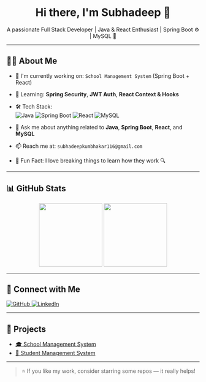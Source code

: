<h1 align="center">Hi there, I'm Subhadeep 👋</h1>
<p align="center">
  A passionate Full Stack Developer | Java & React Enthusiast | Spring Boot ⚙️ | MySQL 💾
</p>

---

## 🧑‍💻 About Me

- 💼 I'm currently working on: `School Management System` (Spring Boot + React)
- 🌱 Learning: **Spring Security**, **JWT Auth**, **React Context & Hooks**
- 🛠️ Tech Stack:  
  ![Java](https://img.shields.io/badge/Java-ED8B00?style=for-the-badge&logo=java&logoColor=white)
  ![Spring Boot](https://img.shields.io/badge/SpringBoot-6DB33F?style=for-the-badge&logo=spring&logoColor=white)
  ![React](https://img.shields.io/badge/React-20232A?style=for-the-badge&logo=react&logoColor=61DAFB)
  ![MySQL](https://img.shields.io/badge/MySQL-00000F?style=for-the-badge&logo=mysql&logoColor=white)

- 💬 Ask me about anything related to **Java**, **Spring Boot**, **React**, and **MySQL**
- 📫 Reach me at: `subhadeepkumbhakar116@gmail.com`
- 🧠 Fun Fact: I love breaking things to learn how they work 🔍

---

## 📊 GitHub Stats

<p align="center">
  <img src="https://github-readme-stats.vercel.app/api?username=Subhadeep116&show_icons=true&theme=radical" height="165">
  <img src="https://github-readme-stats.vercel.app/api/top-langs/?username=Subhadeep116&layout=compact&theme=radical" height="165">
</p>

---

## 🔗 Connect with Me

<p align="left">
  <a href="https://github.com/Subhadeep116" target="_blank">
    <img alt="GitHub" src="https://img.shields.io/badge/GitHub-Subhadeep116-181717?style=for-the-badge&logo=github">
  </a>
  <a href="https://www.linkedin.com/in/subhadeepkumbhakar" target="_blank">
    <img alt="LinkedIn" src="https://img.shields.io/badge/LinkedIn-Connect-blue?style=for-the-badge&logo=linkedin">
  </a>
</p>

---

## 🚀 Projects

- [🎓 School Management System](https://github.com/Subhadeep116/school-management-system)
- [📘 Student Management System](https://github.com/Subhadeep116/student-management-system)

---

> ⭐ If you like my work, consider starring some repos — it really helps!
